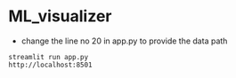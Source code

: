 # ML_visualizer
    
  - change the line no 20 in app.py to provide the data path    
  
`streamlit run app.py`    
`http://localhost:8501`
